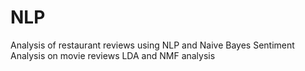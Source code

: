 # NLP
Analysis of restaurant reviews using NLP and Naive Bayes
Sentiment Analysis on movie reviews
LDA and NMF analysis
